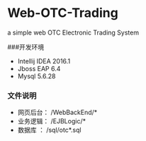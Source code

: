 # Web-OTC-Trading
a simple web OTC Electronic Trading System 

###开发环境
- Intellij IDEA 2016.1
- Jboss EAP 6.4
- Mysql 5.6.28 

### 文件说明
- 网页后台： /WebBackEnd/*
- 业务逻辑： /EJBLogic/*
- 数据库 ： /sql/otc*.sql
